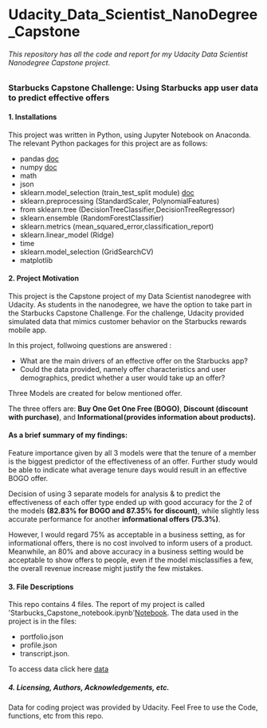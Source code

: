 # Udacity_Data_Scientist_NanoDegree_Capstone
###### This repository has all the code and report for my Udacity Data Scientist Nanodegree Capstone project.

### Starbucks Capstone Challenge: Using Starbucks app user data to predict effective offers

#### 1. Installations
This project was written in Python, using Jupyter Notebook on Anaconda. The relevant Python packages for this project are as follows:

- pandas [doc](https://pandas.pydata.org/docs/ "doc")
- numpy [doc](https://numpy.org/doc/ "doc")
- math
- json 
- sklearn.model_selection (train_test_split module) [doc](https://scikit-learn.org/ "doc")
- sklearn.preprocessing (StandardScaler, PolynomialFeatures)
- from sklearn.tree (DecisionTreeClassifier,DecisionTreeRegressor)
- sklearn.ensemble (RandomForestClassifier)
- sklearn.metrics (mean_squared_error,classification_report)
- sklearn.linear_model (Ridge)
- time
- sklearn.model_selection (GridSearchCV)
- matplotlib


#### 2. Project Motivation

This project is the Capstone project of my Data Scientist nanodegree with Udacity. As students in the nanodegree, we have the option to take part in the Starbucks Capstone Challenge. For the challenge, Udacity provided simulated data that mimics customer behavior on the Starbucks rewards mobile app.

In this project, follwoing questions are answered :

-  What are the main drivers of an effective offer on the Starbucks app?
-  Could the data provided, namely offer characteristics and user demographics, predict whether a user would take up an offer?

Three Models are created for below mentioned offer.

The three offers are: **Buy One Get One Free (BOGO)**, **Discount (discount with purchase)**, and **Informational (provides information about products).**

#### As a brief summary of my findings:

Feature importance given by all 3 models were that the tenure of a member is the biggest predictor of the effectiveness of an offer. Further study would be able to indicate what average tenure days would result in an effective BOGO offer.

Decision of using 3 separate models for analysis & to predict the effectiveness of each offer type ended up with good accuracy for the 2 of the models **(82.83% for BOGO and 87.35% for discount)**, while slightly less accurate performance for another **informational offers (75.3%)**.

However, I would regard 75% as acceptable in a business setting, as for informational offers, there is no cost involved to inform users of a product. Meanwhile, an 80% and above accuracy in a business setting would be acceptable to show offers to people, even if the model misclassifies a few, the overall revenue increase might justify the few mistakes.

#### 3. File Descriptions

This repo contains 4 files. The report of my project is called 'Starbucks_Capstone_notebook.ipynb'[Notebook](https://github.com/SatyamDG/Udacity_Data_Scientist_NanoDegree_Capstone/blob/master/data.zip "Notebook"). The data used in the project is in the files:

- portfolio.json
- profile.json 
- transcript.json.

To access data click here [data](https://github.com/SatyamDG/Udacity_Data_Scientist_NanoDegree_Capstone/blob/master/data.zip "data")

##### 4. Licensing, Authors, Acknowledgements, etc.

Data for coding project was provided by Udacity.
Feel Free to use the Code, functions, etc from this repo.
